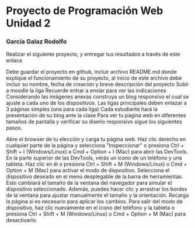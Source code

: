 # Proyecto de Programación Web Unidad 2
### García Galaz Rodolfo


 
Realizar el siguiente proyecto, y entregar tus resultados a través de este enlace

Debe guardar el proyecto en github, incluir archivo README.md donde explique el funcionamiento de su proyecto, al inicio de este archivo debe incluir su nombre, fecha de creación y breve descripción del proyecto
Subir a moodle la liga
Recuerde entrar a enviar para ver las indicaciones
Considerando las imágenes anexas construya un blog responsivo el cual se ajuste a cada uno de los dispositivos. Las ligas principales deben enlazar a 3 páginas  simples (una para cada liga)
Cada estudiante hará la presentación de su blog ante la clase
Para ver tu página web en diferentes tamaños de pantalla y verificar su diseño responsivo sigue los siguientes pasos.

Abre el browser de tu elección y carga tu página web.
Haz clic derecho en cualquier parte de la página y selecciona "Inspeccionar" o presiona Ctrl + Shift + I (Windows/Linux) o Cmd + Option + I (Mac) para abrir las DevTools.
En la parte superior de las DevTools, verás un icono de un teléfono y una tableta. Haz clic en él o presiona Ctrl + Shift + M (Windows/Linux) o Cmd + Option + M (Mac) para activar el modo de dispositivo.
Selecciona el dispositivo deseado en el menú desplegable de la barra de herramientas. Esto cambiará el tamaño de la ventana del navegador para simular el dispositivo seleccionado.
Además, puedes hacer clic y arrastrar los bordes de la ventana para ajustar manualmente el tamaño y la orientación.
Recarga la página si es necesario para aplicar los cambios.
Para salir del modo de dispositivo, haz clic nuevamente en el icono del teléfono y la tableta o presiona Ctrl + Shift + M (Windows/Linux) o Cmd + Option + M (Mac) para desactivarlo.


